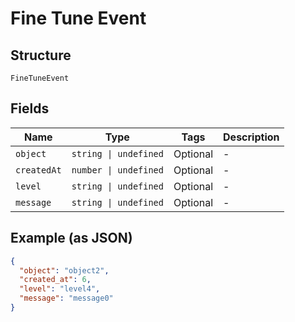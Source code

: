 
# Fine Tune Event

## Structure

`FineTuneEvent`

## Fields

| Name | Type | Tags | Description |
|  --- | --- | --- | --- |
| `object` | `string \| undefined` | Optional | - |
| `createdAt` | `number \| undefined` | Optional | - |
| `level` | `string \| undefined` | Optional | - |
| `message` | `string \| undefined` | Optional | - |

## Example (as JSON)

```json
{
  "object": "object2",
  "created_at": 6,
  "level": "level4",
  "message": "message0"
}
```

